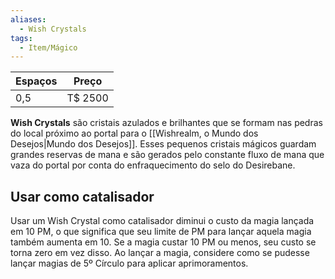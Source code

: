 ```yaml
---
aliases:
  - Wish Crystals
tags:
  - Item/Mágico
---
```

| Espaços | Preço   |
| ------- | ------- |
| 0,5     | T$ 2500 |

**Wish Crystals** são cristais azulados e brilhantes que se formam nas pedras do local próximo ao portal para o [[Wishrealm, o Mundo dos Desejos|Mundo dos Desejos]]. Esses pequenos cristais mágicos guardam grandes reservas de mana e são gerados pelo constante fluxo de mana que vaza do portal por conta do enfraquecimento do selo do Desirebane.

## Usar como catalisador
Usar um Wish Crystal como catalisador diminui o custo da magia lançada em 10 PM, o que significa que seu limite de PM para lançar aquela magia também aumenta em 10. Se a magia custar 10 PM ou menos, seu custo se torna zero em vez disso. Ao lançar a magia, considere como se pudesse lançar magias de 5º Círculo para aplicar aprimoramentos.
